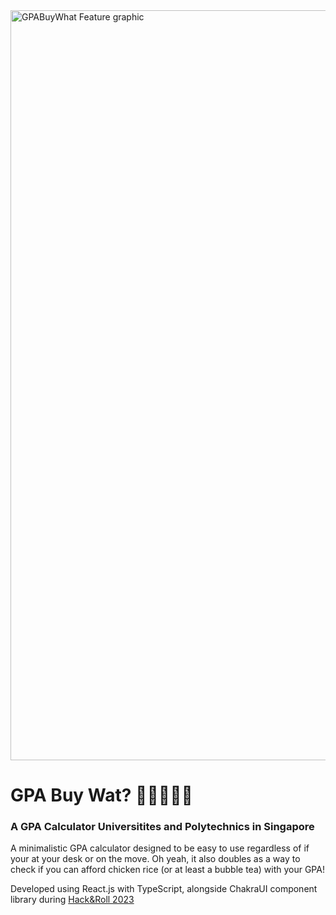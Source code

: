 <img width="1200" alt="GPABuyWhat Feature graphic" src="https://github.com/user-attachments/assets/ed7f56d7-830e-49bd-89bd-951eea377488" />

# GPA Buy Wat? 🍔🍚🍗🧋🧊
### A GPA Calculator Universitites and Polytechnics in Singapore

A minimalistic GPA calculator designed to be easy to use regardless of if your at your desk or on the move. Oh yeah, it also doubles as a way to check if you can afford chicken rice (or at least a bubble tea) with your GPA!

Developed using React.js with TypeScript, alongside ChakraUI component library during [Hack&Roll 2023](https://devpost.com/software/gpa-buy-wat)

